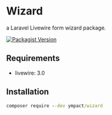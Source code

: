 # Wizard

a Laravel Livewire form wizard package.

[![Packagist Version](https://img.shields.io/packagist/v/ympact/wizard)](https://packagist.org/packages/ympact/wizard)

## Requirements

- livewire: 3.0


## Installation


```cmd
composer require --dev ympact/wizard
```

